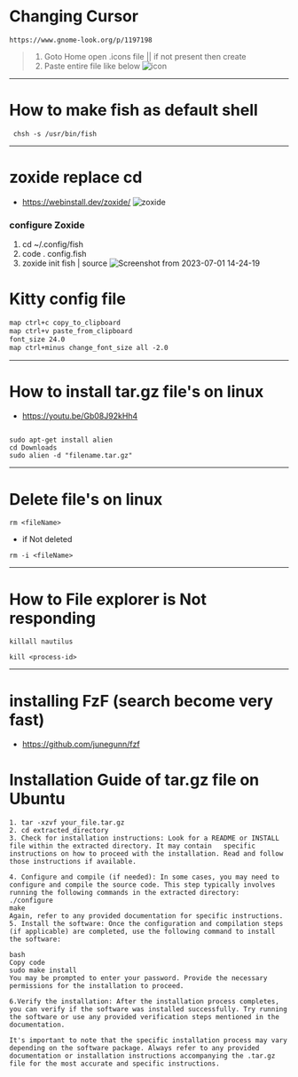 # Changing Cursor 
```
https://www.gnome-look.org/p/1197198
```
> 1. Goto Home open .icons file || if not present then create
> 2. Paste entire file like below
![icon](https://github.com/webdev-ashishk/Linux-config/assets/127021921/5c968593-3f92-407f-a24c-1550469f8d56)


---
# How to make fish as default shell
```
 chsh -s /usr/bin/fish
```

---
# zoxide replace cd
* https://webinstall.dev/zoxide/
![zoxide](https://user-images.githubusercontent.com/127021921/232649969-a043db11-144f-4209-ac0b-8910295361f0.png)
### configure Zoxide
1. cd  ~/.config/fish
2. code . config.fish
3. zoxide init fish | source
![Screenshot from 2023-07-01 14-24-19](https://github.com/webdev-ashishk/Linux-config/assets/127021921/4d1ee7bf-2b98-4b14-8c53-087f283da788)


# Kitty config file
```html
map ctrl+c copy_to_clipboard
map ctrl+v paste_from_clipboard 
font_size 24.0
map ctrl+minus change_font_size all -2.0


```
---
# How to install tar.gz file's on linux
* https://youtu.be/Gb08J92kHh4
```

sudo apt-get install alien  
cd Downloads
sudo alien -d "filename.tar.gz"
```

---
# Delete file's on linux
```
rm <fileName>
```
* if Not deleted
```
rm -i <fileName>
```
---
# How to File explorer is Not responding
```
killall nautilus
```
```
kill <process-id>
```
---
# installing FzF (search become very fast)
* https://github.com/junegunn/fzf




# Installation Guide of tar.gz file on Ubuntu
```
1. tar -xzvf your_file.tar.gz
2. cd extracted_directory
3. Check for installation instructions: Look for a README or INSTALL file within the extracted directory. It may contain   specific instructions on how to proceed with the installation. Read and follow those instructions if available.

4. Configure and compile (if needed): In some cases, you may need to configure and compile the source code. This step typically involves running the following commands in the extracted directory:
./configure
make
Again, refer to any provided documentation for specific instructions.
5. Install the software: Once the configuration and compilation steps (if applicable) are completed, use the following command to install the software:

bash
Copy code
sudo make install
You may be prompted to enter your password. Provide the necessary permissions for the installation to proceed.

6.Verify the installation: After the installation process completes, you can verify if the software was installed successfully. Try running the software or use any provided verification steps mentioned in the documentation.

It's important to note that the specific installation process may vary depending on the software package. Always refer to any provided documentation or installation instructions accompanying the .tar.gz file for the most accurate and specific instructions.
```











